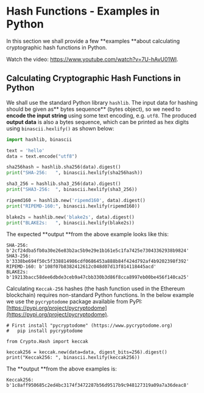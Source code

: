 # Hash Functions - Examples in Python

In this section we shall provide a few **examples **about calculating cryptographic hash functions in Python.

<div class="video-player">
  Watch the video: <a target="_blank" href="https://www.youtube.com/watch?v=7U-hAvU01WI">https://www.youtube.com/watch?v=7U-hAvU01WI</a>.
</div>
<script src="/assets/js/video.js"></script>

## Calculating Cryptographic Hash Functions in Python

We shall use the standard Python library `hashlib`. The input data for hashing should be given as** bytes sequence** \(bytes object\), so we need to **encode the input string** using some text encoding, e.g. `utf8`. The produced **output data** is also a bytes sequence, which can be printed as hex digits using `binascii.hexlify()` as shown below:

```py
import hashlib, binascii

text = 'hello'
data = text.encode("utf8")

sha256hash = hashlib.sha256(data).digest()
print("SHA-256:   ", binascii.hexlify(sha256hash))

sha3_256 = hashlib.sha3_256(data).digest()
print("SHA3-256:  ", binascii.hexlify(sha3_256))

ripemd160 = hashlib.new('ripemd160', data).digest()
print("RIPEMD-160:", binascii.hexlify(ripemd160))

blake2s = hashlib.new('blake2s', data).digest()
print("BLAKE2s:   ", binascii.hexlify(blake2s))
```

The expected **output **from the above example looks like this:

```
SHA-256:    b'2cf24dba5fb0a30e26e83b2ac5b9e29e1b161e5c1fa7425e73043362938b9824'
SHA3-256:   b'3338be694f50c5f338814986cdf0686453a888b84f424d792af4b9202398f392'
RIPEMD-160: b'108f07b8382412612c048d07d13f814118445acd'
BLAKE2s:    b'19213bacc58dee6dbde3ceb9a47cbb330b3d86f8cca8997eb00be456f140ca25'
```

Calculating `Keccak-256` hashes \(the hash function used in the Ethereum blockchain\) requires non-standard Python functions. In the below example we use the `pycryptodome` package available from PyPI: [https://pypi.org/project/pycryptodome](https://pypi.org/project/pycryptodome).

```
# First install "pycryptodome" (https://www.pycryptodome.org)
#   pip install pycryptodome

from Crypto.Hash import keccak

keccak256 = keccak.new(data=data, digest_bits=256).digest()
print("Keccak256: ", binascii.hexlify(keccak256))
```

The **output **from the above examples is:

```
Keccak256:  b'1c8aff950685c2ed4bc3174f3472287b56d9517b9c948127319a09a7a36deac8'
```



